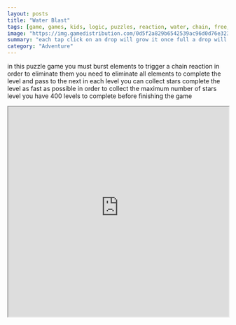```yaml
---
layout: posts
title: "Water Blast"
tags: [game, games, kids, logic, puzzles, reaction, water, chain, free, online, games, oyna, game, free, games, play, play, games]
image: "https://img.gamedistribution.com/0d5f2a829b6542539ac96d0d76e32390-1280x720.jpeg"
summary: "each tap click on an drop will grow it once full a drop will explode and spread it s water to neighbors octopus that will grow them making a chain reaction be smart be fast blast them all  free online games oyna game free games play play games"
category: "Adventure"
---
```


in this puzzle game you must burst elements to trigger a chain reaction in order to eliminate them you need to eliminate all elements to complete the level and pass to the next in each level you can collect stars complete the level as fast as possible in order to collect the maximum number of stars level you have 400 levels to complete before finishing the game

<iframe width="100%" height="480px;" src="https://html5.gamedistribution.com/0d5f2a829b6542539ac96d0d76e32390/"></iframe>